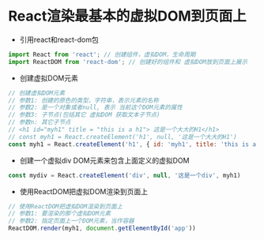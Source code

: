 # React渲染最基本的虚拟DOM到页面上  
* 引用react和react-dom包  
```js
import React from 'react'; // 创建组件，虚拟DOM，生命周期
import ReactDOM from 'react-dom'; // 创建好的组件和 虚拟DOM放到页面上展示  
```
* 创建虚拟DOM元素  
```js
// 创建虚拟DOM元素  
// 参数1: 创建的原色的类型，字符串，表示元素的名称
// 参数2: 是一个对象或者null, 表示 当前这个DOM元素的属性  
// 参数3: 子节点(包括其它 虚拟DOM 获取文本子节点)
// 参数n: 其它子节点
// <h1 id="myh1" title = "this is a h1"> 这是一个大大的H1</h1>
// const myh1 = React.createElement('h1', null, '这是一个大大的H1')
const myh1 = React.createElement('h1', { id: 'myh1', title: 'this is a h1' }, '这是一个大大的H1')
```

* 创建一个虚拟div DOM元素来包含上面定义的虚拟DOM
```js
const mydiv = React.createElement('div', null, '这是一个div', myh1)
```

* 使用ReactDOM把虚拟DOM渲染到页面上 
```js
// 使用ReactDOM把虚拟DOM渲染到页面上 
// 参数1: 要渲染的那个虚拟DOM元素  
// 参数2: 指定页面上一个DOM元素，当作容器
ReactDOM.render(myh1, document.getElementById('app'))
```